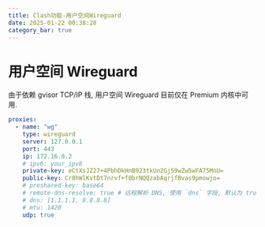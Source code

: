 ```yaml
---
title: Clash功能-用户空间Wireguard
date: 2025-01-22 00:38:28
category_bar: true
---
```


# 用户空间 Wireguard

由于依赖 gvisor TCP/IP 栈, 用户空间 Wireguard 目前仅在 Premium 内核中可用.

```yaml
proxies:
  - name: "wg"
    type: wireguard
    server: 127.0.0.1
    port: 443
    ip: 172.16.0.2
    # ipv6: your_ipv6
    private-key: eCtXsJZ27+4PbhDkHnB923tkUn2Gj59wZw5wFA75MnU=
    public-key: Cr8hWlKvtDt7nrvf+f0brNQQzabAqrjfBvas9pmowjo=
    # preshared-key: base64
    # remote-dns-resolve: true # 远程解析 DNS, 使用 `dns` 字段, 默认为 true
    # dns: [1.1.1.1, 8.8.8.8]
    # mtu: 1420
    udp: true
```
